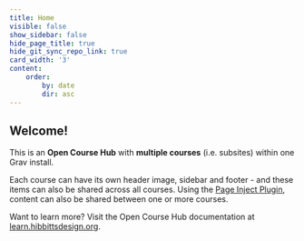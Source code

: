```yaml
---
title: Home
visible: false
show_sidebar: false
hide_page_title: true
hide_git_sync_repo_link: true
card_width: '3'
content:
    order:
        by: date
        dir: asc
---
```


## Welcome!

This is an **Open Course Hub** with **multiple courses** (i.e. subsites) within one Grav install.

Each course can have its own header image, sidebar and footer - and these items can also be shared across all courses. Using the [Page Inject Plugin](https://github.com/getgrav/grav-plugin-page-inject), content can also be shared between one or more courses.

Want to learn more? Visit the Open Course Hub documentation at [learn.hibbittsdesign.org](https://learn.hibbittsdesign.org/opencoursehub).
